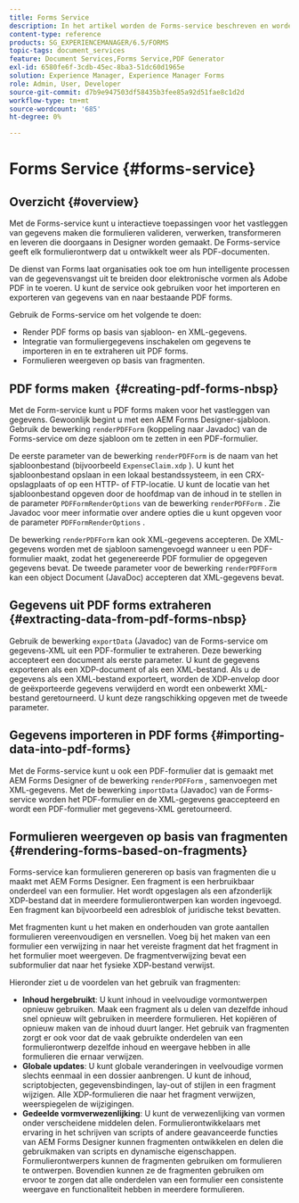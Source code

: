 ```yaml
---
title: Forms Service
description: In het artikel worden de Forms-service beschreven en worden de taken beschreven die u met Forms kunt uitvoeren.
content-type: reference
products: SG_EXPERIENCEMANAGER/6.5/FORMS
topic-tags: document_services
feature: Document Services,Forms Service,PDF Generator
exl-id: 6580fe6f-3cdb-45ec-8ba3-51dc60d1965e
solution: Experience Manager, Experience Manager Forms
role: Admin, User, Developer
source-git-commit: d7b9e947503df58435b3fee85a92d51fae8c1d2d
workflow-type: tm+mt
source-wordcount: '685'
ht-degree: 0%

---
```


# Forms Service {#forms-service}

## Overzicht {#overview}

Met de Forms-service kunt u interactieve toepassingen voor het vastleggen van gegevens maken die formulieren valideren, verwerken, transformeren en leveren die doorgaans in Designer worden gemaakt. De Forms-service geeft elk formulierontwerp dat u ontwikkelt weer als PDF-documenten.

De dienst van Forms laat organisaties ook toe om hun intelligente processen van de gegevensvangst uit te breiden door elektronische vormen als Adobe PDF in te voeren. U kunt de service ook gebruiken voor het importeren en exporteren van gegevens van en naar bestaande PDF forms.

Gebruik de Forms-service om het volgende te doen:

* Render PDF forms op basis van sjabloon- en XML-gegevens.
* Integratie van formuliergegevens inschakelen om gegevens te importeren in en te extraheren uit PDF forms.
* Formulieren weergeven op basis van fragmenten.

## PDF forms maken  {#creating-pdf-forms-nbsp}

Met de Form-service kunt u PDF forms maken voor het vastleggen van gegevens. Gewoonlijk begint u met een AEM Forms Designer-sjabloon. Gebruik de bewerking `renderPDFForm` (koppeling naar Javadoc) van de Forms-service om deze sjabloon om te zetten in een PDF-formulier.

De eerste parameter van de bewerking `renderPDFForm` is de naam van het sjabloonbestand (bijvoorbeeld `ExpenseClaim.xdp` ). U kunt het sjabloonbestand opslaan in een lokaal bestandssysteem, in een CRX-opslagplaats of op een HTTP- of FTP-locatie. U kunt de locatie van het sjabloonbestand opgeven door de hoofdmap van de inhoud in te stellen in de parameter `PDFFormRenderOptions` van de bewerking `renderPDFForm` . Zie Javadoc voor meer informatie over andere opties die u kunt opgeven voor de parameter `PDFFormRenderOptions` .

De bewerking `renderPDFForm` kan ook XML-gegevens accepteren. De XML-gegevens worden met de sjabloon samengevoegd wanneer u een PDF-formulier maakt, zodat het gegenereerde PDF formulier de opgegeven gegevens bevat. De tweede parameter voor de bewerking `renderPDFForm` kan een object Document (JavaDoc) accepteren dat XML-gegevens bevat.

## Gegevens uit PDF forms extraheren  {#extracting-data-from-pdf-forms-nbsp}

Gebruik de bewerking `exportData` (Javadoc) van de Forms-service om gegevens-XML uit een PDF-formulier te extraheren. Deze bewerking accepteert een document als eerste parameter. U kunt de gegevens exporteren als een XDP-document of als een XML-bestand. Als u de gegevens als een XML-bestand exporteert, worden de XDP-envelop door de geëxporteerde gegevens verwijderd en wordt een onbewerkt XML-bestand geretourneerd. U kunt deze rangschikking opgeven met de tweede parameter.

## Gegevens importeren in PDF forms {#importing-data-into-pdf-forms}

Met de Forms-service kunt u ook een PDF-formulier dat is gemaakt met AEM Forms Designer of de bewerking `renderPDFForm` , samenvoegen met XML-gegevens. Met de bewerking `importData` (Javadoc) van de Forms-service worden het PDF-formulier en de XML-gegevens geaccepteerd en wordt een PDF-formulier met gegevens-XML geretourneerd.

## Formulieren weergeven op basis van fragmenten {#rendering-forms-based-on-fragments}

Forms-service kan formulieren genereren op basis van fragmenten die u maakt met AEM Forms Designer. Een fragment is een herbruikbaar onderdeel van een formulier. Het wordt opgeslagen als een afzonderlijk XDP-bestand dat in meerdere formulierontwerpen kan worden ingevoegd. Een fragment kan bijvoorbeeld een adresblok of juridische tekst bevatten.

Met fragmenten kunt u het maken en onderhouden van grote aantallen formulieren vereenvoudigen en versnellen. Voeg bij het maken van een formulier een verwijzing in naar het vereiste fragment dat het fragment in het formulier moet weergeven. De fragmentverwijzing bevat een subformulier dat naar het fysieke XDP-bestand verwijst.

Hieronder ziet u de voordelen van het gebruik van fragmenten:

* **Inhoud hergebruikt**: U kunt inhoud in veelvoudige vormontwerpen opnieuw gebruiken. Maak een fragment als u delen van dezelfde inhoud snel opnieuw wilt gebruiken in meerdere formulieren. Het kopiëren of opnieuw maken van de inhoud duurt langer. Het gebruik van fragmenten zorgt er ook voor dat de vaak gebruikte onderdelen van een formulierontwerp dezelfde inhoud en weergave hebben in alle formulieren die ernaar verwijzen.
* **Globale updates**: U kunt globale veranderingen in veelvoudige vormen slechts eenmaal in een dossier aanbrengen. U kunt de inhoud, scriptobjecten, gegevensbindingen, lay-out of stijlen in een fragment wijzigen. Alle XDP-formulieren die naar het fragment verwijzen, weerspiegelen de wijzigingen.
* **Gedeelde vormverwezenlijking**: U kunt de verwezenlijking van vormen onder verscheidene middelen delen. Formulierontwikkelaars met ervaring in het schrijven van scripts of andere geavanceerde functies van AEM Forms Designer kunnen fragmenten ontwikkelen en delen die gebruikmaken van scripts en dynamische eigenschappen. Formulierontwerpers kunnen de fragmenten gebruiken om formulieren te ontwerpen. Bovendien kunnen ze de fragmenten gebruiken om ervoor te zorgen dat alle onderdelen van een formulier een consistente weergave en functionaliteit hebben in meerdere formulieren.
